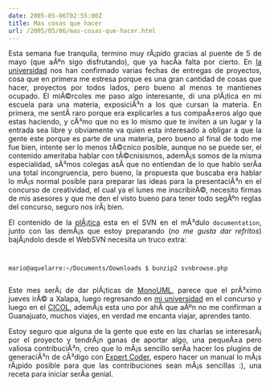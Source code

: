 ```yaml
---
date: 2005-05-06T02:55:00Z
title: Mas cosas que hacer
url: /2005/05/06/mas-cosas-que-hacer.html
---
```


<div style="clear:both;"></div>
<p align="justify">Esta semana fue tranquila, termino muy rÃ¡pido gracias al puente de 5 de mayo (que aÃºn sigo disfrutando), que ya hacÃ­a falta por cierto. En <a href="http://www.itver.edu.mx">la universidad</a> nos han confirmado varias fechas de entregas de proyectos, cosa que en primera me estresa porque es una gran cantidad de cosas que hacer, proyectos por todos lados, pero bueno al menos te mantienes ocupado. El miÃ©rcoles me paso algo interesante, di una plÃ¡tica en mi escuela para una materia, exposiciÃ³n a los que cursan la materia. En primera, me sentÃ­ raro porque era explicarles a tus compaÃ±eros algo que estas haciendo, y cÃ³mo que no es lo mismo que te inviten a un lugar y la entrada sea libre y obviamente va quien esta interesado a obligar a que la gente este porque es parte de una materia, pero bueno al final de todo me fue bien, intente ser lo menos tÃ©cnico posible, aunque no se puede ser, el contenido ameritaba hablar con tÃ©cnisismos, ademÃ¡s somos de la misma especialidad, sÃ³mos colegas asÃ­ que no entiendan de lo que hablo serÃ­a una total incongruencia, pero bueno, la propuesta que buscaba era hablar lo mÃ¡s normal posible para preparar las ideas para la presentaciÃ³n en el concurso de creatividad, el cual ya el lunes me inscribirÃ©, necesito firmas de mis asesores y que me den el visto bueno para tener todo segÃºn reglas del concurso, seguro nos irÃ¡ bien.</p>
<p align="justify">El contenido de la <a href="http://forge.novell.com/modules/xfmod/svn/svnbrowse.php?uri=filedetails.php%3Frepname%3Dmonouml%26path%3D%252Ftrunk%252Fdocumentation%252Fpresentations%252Fmay2005-itv.sxi.bz2%26rev%3D0%26sc%3D0" title="PlÃ¡tica en el ITV">plÃ¡tica</a> esta en el SVN en el mÃ³dulo <code>documentation</code>, junto con las demÃ¡s que estoy preparando (<span style="font-style:italic;">no me gusta dar refritos</span>) bajÃ¡ndolo desde el WebSVN necesita un truco extra:</p>
<p align="justify">
<code><br />
mario@aquelarre:~/Documents/Downloads $ bunzip2 svnbrowse.php<br />
</code></p>
<p align="justify">Este mes serÃ¡ de dar plÃ¡ticas de <a href="http://www.monouml.org">MonoUML</a>, parece que el prÃ³ximo jueves irÃ© a Xalapa, luego regresando en <a href="http://www.itver.edu.mx">mi universidad</a> en el concurso y luego en el <a href="http://www.cicol.org.mx">CICOL</a>, ademÃ¡s esta uno por ahÃ­ que aÃºn no me confirman a Guanajuato, muchos viajes, en verdad me encanta viajar, aprendes tanto.</p>
<p align="justify">Estoy seguro que alguna de la gente que este en las charlas se interesarÃ¡ por el proyecto y tendrÃ¡n ganas de aportar algo, una pequeÃ±a pero valiosa contribuciÃ³n, creo que lo mÃ¡s sencillo serÃ­a hacer los plugins de generaciÃ³n de cÃ³digo con <a href="http://expertcoder.sf.net">Expert Coder</a>, espero hacer un manual lo mÃ¡s rÃ¡pido posible para que las contribuciones sean mÃ¡s sencillas :), una receta para iniciar serÃ­a genial.</p>
<div style="clear:both; padding-bottom: 0.25em;"></div>
